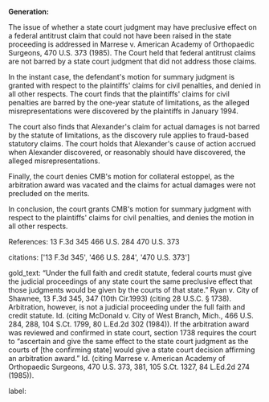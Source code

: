 **Generation:**



The issue of whether a state court judgment may have preclusive effect on a federal antitrust claim that could not have been raised in the state proceeding is addressed in Marrese v. American Academy of Orthopaedic Surgeons, 470 U.S. 373 (1985). The Court held that federal antitrust claims are not barred by a state court judgment that did not address those claims.

In the instant case, the defendant's motion for summary judgment is granted with respect to the plaintiffs' claims for civil penalties, and denied in all other respects. The court finds that the plaintiffs' claims for civil penalties are barred by the one-year statute of limitations, as the alleged misrepresentations were discovered by the plaintiffs in January 1994.

The court also finds that Alexander's claim for actual damages is not barred by the statute of limitations, as the discovery rule applies to fraud-based statutory claims. The court holds that Alexander's cause of action accrued when Alexander discovered, or reasonably should have discovered, the alleged misrepresentations.

Finally, the court denies CMB's motion for collateral estoppel, as the arbitration award was vacated and the claims for actual damages were not precluded on the merits.

In conclusion, the court grants CMB's motion for summary judgment with respect to the plaintiffs' claims for civil penalties, and denies the motion in all other respects.

References:
13 F.3d 345
466 U.S. 284
470 U.S. 373



citations: ['13 F.3d 345', '466 U.S. 284', '470 U.S. 373']

gold_text: “Under the full faith and credit statute, federal courts must give the judicial proceedings of any state court the same preclusive effect that those judgments would be given by the courts of that state.” Ryan v. City of Shawnee, 13 F.3d 345, 347 (10th Cir.1993) (citing 28 U.S.C. § 1738). Arbitration, however, is not a judicial proceeding under the full faith and credit statute. Id. (citing McDonald v. City of West Branch, Mich., 466 U.S. 284, 288, 104 S.Ct. 1799, 80 L.Ed.2d 302 (1984)). If the arbitration award was reviewed and confirmed in state court, section 1738 requires the court to “ascertain and give the same effect to the state court judgment as the courts of [the confirming state] would give a state court decision affirming an arbitration award.” Id. (citing Marrese v. American Academy of Orthopaedic Surgeons, 470 U.S. 373, 381, 105 S.Ct. 1327, 84 L.Ed.2d 274 (1985)).

label: 